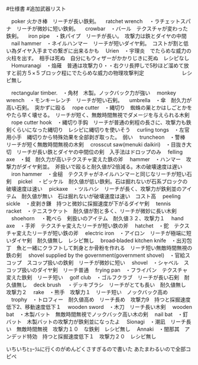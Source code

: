 #仕様書
#追加武器リスト

　poker 火かき棒　リーチが長い鉄剣。
　ratchet wrench 　・ラチェットスパナ　リーチが微妙に短い鉄剣。
　crowbar　・バール　テクスチャが変わった鉄剣。
　iron pipe　・鉄パイプ　リーチが長い。　攻撃力は鉄とダイヤの中間
　nail hammer　・ネイルハンマー　リーチが短いダイヤ剣。　コストが割と低い為ダイヤ入手までの繋ぎに出来るかも
　Urien　・宇理炎　でたらめな威力の火柱を出す。　相手は死ぬ　自分にもウィザーがかかりじきに死ぬ　レシピなし
　Homuranagi　・焔薙　普通は攻撃力０・・右クリ長押しで5秒ほど溜めて放すと前方５×５ブロック程にでたらめな威力の物理攻撃判定
　　　　　　　レシピ無し

　rectangular timber.　・角材　木製。ノックバック力が強い
　monkey wrench　・モンキーレンチ　リーチが短い石剣。
　umbrella　・傘　耐久力が高い石剣。　突かずに殴る
　rope cutter　・縄切り　蜘蛛の巣とかはしごとかをやたら早く壊せる。　リーチが短く、無敵時間無視でダメージを与えられる木剣
　rope cutter hook　・縄切り手鈎　リーチが普通の剣程の長さに、攻撃力も鉄剣くらいになった縄切り　レシピに縄切りを使いそう
　curling tongs　・左官用小手　縄切りから特殊効果を全部剥ぎ取った。　弱い
　truncheon　・警棒　リーチが短く無敵時間無視の木剣
　crosscut saw(menuki daikiri)　・目抜き大切　リーチが長い鉄とダイヤの中間位の剣　入手法はドロップのみ
　felling axe　・鉞　耐久力が高いテクスチャ変えた鉄の斧
　hammer　・ハンマー　攻撃力がダイヤ剣並。　斧扱いで殴ると耐久値が2倍減る。木の破壊速度は遅い
　iron hammer　・金槌　テクスチャがネイルハンマーと同じなリーチが短い石剣
　pickel　・ピッケル　耐久値が低い鉄剣。石は掘れないが石系ブロックの破壊速度は速い
　pickaxe　・ツルハシ　リーチが長く、攻撃力が鉄剣並のアイテム　耐久値が無い　石は掘れないが破壊速度は速い　コスト高
　peeling sickle　・皮剥き鎌　持つと微妙に採掘速度が下がるダイヤ剣
　tennis racket　・テニスラケット　耐久値が割と多く、リーチが微妙に長い木剣
　shoehorn 　・靴べら　剣扱いのアイテム　耐久値３２、攻撃力１
　hand axe　・手斧　テクスチャ変えたリーチが短い鉄の斧
　hatchet　・鉈　テクスチャ変えたリーチが短い鉄の斧
　electric iron　・アイロン　リーチが極端に短いダイヤ剣　耐久値無し　レシピ無し
　broad‐bladed kitchen knife　・出刃包丁　魚と一緒にクラフトして刺身とか骨粉を作れる　リーチ短い無敵時間無視の鉄の剣
　shovel supplied by the government(government shovel)　・官給スコップ　スコップ扱いの鉄剣　リーチが微妙に短い
　shovel　・シャベル　スコップ扱いのダイヤ剣　リーチ普通
　frying pan　・フライパン　テクスチャ変えた鉄剣　リーチ短い
　golf club　・ゴルフクラブ　リーチが長い石剣　耐久値無し
　deck brush 　・デッキブラシ　リーチがとても長い　耐久値無し　攻撃力２
　rake　・熊手　攻撃力１　リーチ短い　ノックバック高め
　trophy　・トロフィー　耐久値高め　リーチ長め　攻撃力9　持つと採掘速度低下2、移動速度低下１
　wooden sword　・木刀　リーチ長い木剣
　wooden bat　・木製バット　無敵時間無視でノックバック高い木の剣
　nail bat　・釘バット　木製バットの攻撃力が鉄剣並になったよ
　Sionagi　・潮凪　リーチ長い　無敵時間無視　攻撃力１０　な鉄剣　レシピ無し
　Annaki　・闇那其　アンデッド特効　持つと採掘速度低下１　攻撃力２０　レシピ無し

いちいちﾋｮｰﾗﾑに行くのがめんどくさすぎるので書いた
あたまわるいので全部コピペ
